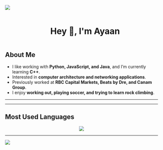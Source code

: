 <!--horizontal divider (gradient)-->
<img src="https://user-images.githubusercontent.com/73097560/115834477-dbab4500-a447-11eb-908a-139a6edaec5c.gif">

<!--h1 without bottom border-->
<div id="user-content-toc">
  <ul align="center">
    <summary><h1 style="display: inline-block">Hey 👋, I'm Ayaan</h1></summary>
  </ul>
</div>


## About Me
- I like working with **Python, JavaScript, and Java**, and I’m currently learning **C++**.  
- Interested in **computer architecture and networking applications**.  
- Previously worked at **RBC Capital Markets, Beats by Dre, and Canam Group**.  
- I enjoy **working out, playing soccer, and trying to learn rock climbing**.  

---

---

## Most Used Languages
<p align="center">
  <img align="center" src="https://github-readme-stats.vercel.app/api/top-langs/?username=ayaancodes&layout=compact&langs_count=10&theme=radical&hide_border=false&include_all_commits=true" />
</p>

---


<!--horizontal divider (gradient)-->
<img src="https://user-images.githubusercontent.com/73097560/115834477-dbab4500-a447-11eb-908a-139a6edaec5c.gif">
